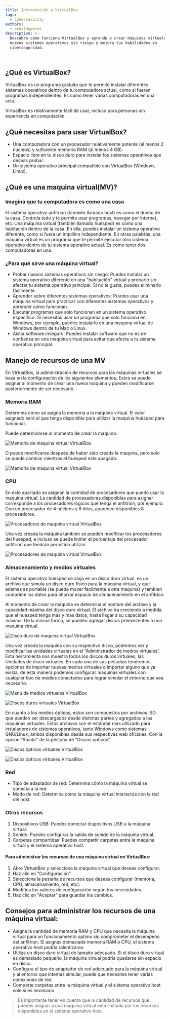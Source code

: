 ```yaml
---
title: Introducción a VirtualBox
tags:
  - cybersecurity
authors:
  - arnaldoperez
description: >-
  Descubre cómo funciona VirtualBox y aprende a crear máquinas virtuales. Prueba
  nuevos sistemas operativos sin riesgo y mejora tus habilidades en
  ciberseguridad.

---
```

## ¿Qué es VirtualBox?

VirtualBox es un programa gratuito que te permite instalar diferentes sistemas operativos dentro de tu computadora actual, como si fueran programas independientes. Es como tener varias computadoras en una sola.

VirtualBox es relativamente fácil de usar, incluso para personas sin experiencia en computación.

## ¿Qué necesitas para usar VirtualBox?

- Una computadora con un procesador relativamente potente (al menos 2 núcleos) y suficiente memoria RAM (al menos 4 GB).
- Espacio libre en tu disco duro para instalar los sistemas operativos que deseas probar.
- Un sistema operativo principal compatible con VirtualBox (Windows, Linux).

## ¿Qué es una maquina virtual(MV)?

### Imagina que tu computadora es como una casa

El sistema operativo anfitrión (también llamado host) es como el dueño de la casa. Controla todo y te permite usar programas, navegar por internet, etc.
Una máquina virtual (también llamado huésped) es como una habitación dentro de la casa. En ella, puedes instalar un sistema operativo diferente, como si fuera un inquilino independiente.
En otras palabras, una máquina virtual es un programa que te permite ejecutar otro sistema operativo dentro de tu sistema operativo actual. Es como tener dos computadoras en una.

### ¿Para qué sirve una máquina virtual?

- Probar nuevos sistemas operativos sin riesgo: Puedes instalar un sistema operativo diferente en una "habitación" virtual y probarlo sin afectar tu sistema operativo principal. Si no te gusta, puedes eliminarlo fácilmente.
- Aprender sobre diferentes sistemas operativos: Puedes usar una máquina virtual para practicar con diferentes sistemas operativos y aprender cómo funcionan.
- Ejecutar programas que solo funcionan en un sistema operativo específico: Si necesitas usar un programa que solo funciona en Windows, por ejemplo, puedes instalarlo en una maquina virtual de Windows dentro de tu Mac o Linux.
- Aislar software inseguro: Puedes instalar software que no es de confianza en una maquina virtual para evitar que afecte a tu sistema operativo principal.

## Manejo de recursos de una MV

En VirtualBox, la administración de recursos para las máquinas virtuales se basa en la configuración de los siguientes elementos. Estos se puede asignar al momento de crear una nueva máquina y pueden modificarse posteriormente de ser necesario.

### Memoria RAM

Determina cómo se asigna la memoria a la máquina virtual. El valor asignado será el que tenga disponible para utilizar la maquina huésped para funcionar. 

Puede determinarse al momento de crear la maquina:

![Memoria de maquina virtual VirtualBox](https://github.com/4GeeksAcademy/cybersecurity-syllabus/blob/main/assets/vb-memoria.png?raw=true)

O puede modificarse después de haber sido creada la maquina, pero solo se puede cambiar mientras el huésped este apagado.

![Memoria de maquina virtual VirtualBox](https://github.com/4GeeksAcademy/cybersecurity-syllabus/blob/main/assets/vb-maquina-config-memoria.png?raw=true)

### CPU

En este apartado se asignan la cantidad de procesadores que puede usar la maquina virtual. La cantidad de procesadores disponibles para asignar corresponde a los procesadores lógicos que tenga el anfitrión, por ejemplo: Con un procesador de 4 núcleos y 8 hilos, aparecen disponibles 8 procesadores.

![Procesadores de maquina virtual VirtualBox](https://github.com/4GeeksAcademy/cybersecurity-syllabus/blob/main/assets/vb-maquina-creacion-cpu.png?raw=true)

Una vez creada la máquina tambien se pueden modificar los procesadores del huesped, e incluso se puede limitar el porcentaje del procesador anfitrion que tendrán permitido utilizar.

![Procesadores de maquina virtual VirtualBox](https://github.com/4GeeksAcademy/cybersecurity-syllabus/blob/main/assets/vb-maquina-config-memoria-cpu.png?raw=true)

### Almacenamiento y medios virtuales

El sistema operativo huesped se aloja en un disco duro virtual, es un archivo que simula un disco duro físico para la máquina virtual, y que ademas es portable (se puede mover facilmente a otra maquina) y tambien comprime los datos para ahorrar espacio de almacenamiento en el anfitrion.

Al momento de crear la maquina se determina el nombre del archivo y la capacidad máxima del disco duro virtual. El archivo ira creciendo a medida que el huesped tenga mas y mas datos, hasta llegar a su capacidad máxima. De la misma forma, se pueden agregar discos preexistentes a una maquina virtual.

![Disco duro de maquina virtual VirtualBox](https://github.com/4GeeksAcademy/cybersecurity-syllabus/blob/main/assets/vb-maquina-creacion-dd.png?raw=true)

Una vez creada la maquina con su respectivo disco, podremos ver y modificar las unidades virtuales en el "Administrador de medios virtuales". Esta herramienta nos muestra todos los discos duros virtuales, las Unidades de disco virtuales. En cada una de sus pestañas tendremos opciones de importar nuevas medios virtuales o importar alguno que ya exista, de esta manera podemos configurar maquinas virtuales con cualquier tipo de medios conectados para lograr simular el entorno que sea necesario.

![Menú de medios virtuales VirtualBox](https://github.com/4GeeksAcademy/cybersecurity-syllabus/blob/main/assets/vb-menu-virtual-media.png?raw=true)

![Discos duros virtuales VirtualBox](https://github.com/4GeeksAcademy/cybersecurity-syllabus/blob/main/assets/vb-virtual-media-drives.png?raw=true)

En cuanto a los medios ópticos, estos son compuestos por archivos ISO que pueden ser descargados desde distintas partes y agregados a las maquinas virtuales. Estos archivos son el estándar mas utilizado para instaladores de sistemas operativos, tanto Windows como sistemas GNU/Linux; ambos disponibles desde sus respectivas web oficiales. Con la opcion "Añadir" de la pestaña de "Discos opticos"

![Discos ópticos virtuales VirtualBox](https://github.com/4GeeksAcademy/cybersecurity-syllabus/blob/main/assets/vb-virtual-media-optical.png?raw=true)

![Discos ópticos virtuales VirtualBox](https://github.com/4GeeksAcademy/cybersecurity-syllabus/blob/main/assets/vb-maquina-config-optical-es.png?raw=true)

### Red

- Tipo de adaptador de red: Determina cómo la máquina virtual se conecta a la red.
- Modo de red: Determina cómo la máquina virtual interactúa con la red del host.

### Otros recursos

1. Dispositivos USB: Puedes conectar dispositivos USB a la máquina virtual.
2. Sonido: Puedes configurar la salida de sonido de la máquina virtual.
3. Carpetas compartidas: Puedes compartir carpetas entre la máquina virtual y el sistema operativo host.

#### Para administrar los recursos de una máquina virtual en VirtualBox:

1. Abre VirtualBox y selecciona la máquina virtual que deseas configurar.
2. Haz clic en "Configuración".
3. Selecciona la pestaña de recursos que deseas configurar (memoria, CPU, almacenamiento, red, etc).
4. Modifica los valores de configuración según tus necesidades.
5. Haz clic en "Aceptar" para guardar los cambios.

## Consejos para administrar los recursos de una máquina virtual:

- Asigna la cantidad de memoria RAM y CPU que necesita la máquina virtual para un funcionamiento optimo sin comprometer el desempeño del anfitrion. Si asignas demasiada memoria RAM o CPU, el sistema operativo host podría ralentizarse.
- Utiliza un disco duro virtual de tamaño adecuado. Si el disco duro virtual es demasiado pequeño, la máquina virtual podría quedarse sin espacio en disco.
- Configura el tipo de adaptador de red adecuado para la máquina virtual y al entorno que intentas simular, puede que necesites tener varias conexiones de red.
- Comparte carpetas entre la máquina virtual y el sistema operativo host solo si es necesario.

> Es importante tener en cuenta que la cantidad de recursos que puedes asignar a una máquina virtual está limitada por los recursos disponibles en el sistema operativo host.
